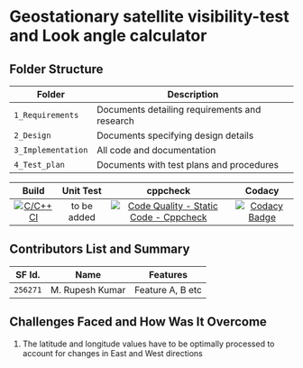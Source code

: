 # Geostationary satellite visibility-test and Look angle calculator


## Folder Structure
Folder             | Description
-------------------| -----------------------------------------
`1_Requirements`   | Documents detailing requirements and research
`2_Design`         | Documents specifying design details
`3_Implementation` | All code and documentation
`4_Test_plan`      | Documents with test plans and procedures

|Build|Unit Test|cppcheck|Codacy|
|:--:|:--:|:--:|:--:|
|[![C/C++ CI](https://github.com/MRK4863/LTTS_project/actions/workflows/c-cpp.yml/badge.svg)](https://github.com/MRK4863/LTTS_project/actions/workflows/c-cpp.yml)|to be added|[![Code Quality - Static Code - Cppcheck](https://github.com/MRK4863/LTTS_project/actions/workflows/cppcheck.yml/badge.svg)](https://github.com/MRK4863/LTTS_project/actions/workflows/cppcheck.yml)|[![Codacy Badge](https://app.codacy.com/project/badge/Grade/2928103c879145df95455c6f649fb2e1)](https://www.codacy.com/gh/MRK4863/LTTS_project/dashboard?utm_source=github.com&amp;utm_medium=referral&amp;utm_content=MRK4863/LTTS_project&amp;utm_campaign=Badge_Grade)
## Contributors List and Summary

SF Id.  |  Name            |    Features     | 
--------|------------------|-----------------|
`256271`| M. Rupesh Kumar  | Feature A, B etc|     
   

## Challenges Faced and How Was It Overcome

1. The latitude and longitude values have to be optimally processed to account for changes in East and West directions

